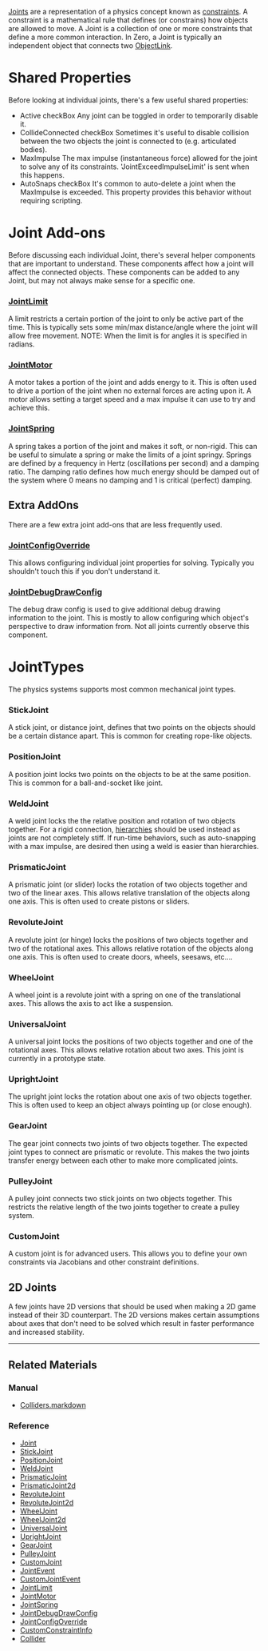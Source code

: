 [ Joints](https://github.com/zeroengineteam/ZeroDocs/code_reference/class_reference/Joint.markdown) are a representation of a physics concept known as [constraints](https://en.wikipedia.org/wiki/Constraint_(mathematics) ). A constraint is a mathematical rule that defines (or constrains) how objects are allowed to move. A Joint is a collection of one or more constraints that define a more common interaction. In Zero, a Joint is typically an independent object that connects two [ObjectLink](https://github.com/zeroengineteam/ZeroDocs/code_reference/class_reference/ObjectLink.markdown).

 #  Shared Properties
Before looking at individual joints, there's a few useful shared properties:
 - Active checkBox Any joint can be toggled in order to temporarily disable it.
 - CollideConnected checkBox Sometimes it's useful to disable collision between the two objects the joint is connected to (e.g. articulated bodies).
 - MaxImpulse  The max impulse (instantaneous force) allowed for the joint to solve any of its constraints. 'JointExceedImpulseLimit' is sent when this happens.
 - AutoSnaps checkBox It's common to auto-delete a joint when the MaxImpulse  is exceeded. This property provides this behavior without requiring scripting.

 #  Joint Add-ons
Before discussing each individual Joint, there's several helper components that are important to understand. These components affect how a joint will affect the connected objects. These components can be added to any Joint, but may not always make sense for a specific one.

 ###  [JointLimit](https://github.com/zeroengineteam/ZeroDocs/code_reference/class_reference/JointLimit.markdown)
A limit restricts a certain portion of the joint to only be active part of the time. This is typically sets some min/max distance/angle where the joint will allow free movement.
NOTE: When the limit is for angles it is specified in radians.

 ###  [JointMotor](https://github.com/zeroengineteam/ZeroDocs/code_reference/class_reference/JointMotor.markdown)
A motor takes a portion of the joint and adds energy to it. This is often used to drive a portion of the joint when no external forces are acting upon it. A motor allows setting a target speed and a max impulse it can use to try and achieve this.

 ###  [JointSpring](https://github.com/zeroengineteam/ZeroDocs/code_reference/class_reference/JointSpring.markdown)
A spring takes a portion of the joint and makes it soft, or non-rigid. This can be useful to simulate a spring or make the limits of a joint springy. Springs are defined by a frequency in Hertz (oscillations per second) and a damping ratio. The damping ratio defines how much energy should be damped out of the system where 0 means no damping and 1 is critical (perfect) damping.

 ##  Extra AddOns
There are a few extra joint add-ons that are less frequently used.

 ###  [JointConfigOverride](https://github.com/zeroengineteam/ZeroDocs/code_reference/class_reference/JointConfigOverride.markdown)
This allows configuring individual joint properties for solving. Typically you shouldn't touch this if you don't understand it.

 ###  [JointDebugDrawConfig](https://github.com/zeroengineteam/ZeroDocs/code_reference/class_reference/JointDebugDrawConfig.markdown)
The debug draw config is used to give additional debug drawing information to the joint. This is mostly to allow configuring which object's perspective to draw information from. Not all joints currently observe this component.

 #  JointTypes
The physics systems supports most common mechanical joint types.

 ###  StickJoint
A stick joint, or distance joint, defines that two points on the objects should be a certain distance apart. This is common for creating rope-like objects.

 ###  PositionJoint
A position joint locks two points on the objects to be at the same position. This is common for a ball-and-socket like joint.

 ###  WeldJoint
A weld joint locks the the relative position and rotation of two objects together. For a rigid connection, [hierarchies](https://github.com/zeroengineteam/ZeroDocs/zero_editor_documentation/zeromanual/physics/Hierarchies.markdown) should be used instead as joints are not completely stiff. If run-time behaviors, such as auto-snapping with a max impulse, are desired then using a weld is easier than hierarchies.

 ###  PrismaticJoint
A prismatic joint (or slider) locks the rotation of two objects together and two of the linear axes. This allows relative translation of the objects along one axis. This is often used to create pistons or sliders.

 ###  RevoluteJoint
A revolute joint (or hinge) locks the positions of two objects together and two of the rotational axes. This allows relative rotation of the objects along one axis. This is often used to create doors, wheels, seesaws, etc....

 ###  WheelJoint
A wheel joint is a revolute joint with a spring on one of the translational axes. This allows the axis to act like a suspension.

 ###  UniversalJoint
A universal joint locks the positions of two objects together and one of the rotational axes. This allows relative rotation about two axes. This joint is currently in a prototype state.

 ###  UprightJoint
The upright joint locks the rotation about one axis of two objects together. This is often used to keep an object always pointing up (or close enough).

 ###  GearJoint
The gear joint connects two joints of two objects together. The expected joint types to connect are prismatic or revolute. This makes the two joints transfer energy between each other to make more complicated joints.

 ###  PulleyJoint
A pulley joint connects two stick joints on two objects together. This restricts the relative length of the two joints together to create a pulley system.

 ###  CustomJoint
A custom joint is for advanced users. This allows you to define your own constraints via Jacobians and other constraint definitions.

 ##  2D Joints
A few joints have 2D versions that should be used when making a 2D game instead of their 3D counterpart. The 2D versions makes certain assumptions about axes that don't need to be solved which result in faster performance and increased stability.

---
 ##  Related Materials
 ###  Manual
- [Colliders.markdown](https://github.com/zeroengineteam/ZeroDocs/zero_editor_documentation/zeromanual/physics/Colliders.markdown)

 ###  Reference
 - [Joint](https://github.com/zeroengineteam/ZeroDocs/code_reference/class_reference/Joint.markdown)
 - [StickJoint](https://github.com/zeroengineteam/ZeroDocs/code_reference/class_reference/StickJoint.markdown)
 - [PositionJoint](https://github.com/zeroengineteam/ZeroDocs/code_reference/class_reference/PositionJoint.markdown)
 - [WeldJoint](https://github.com/zeroengineteam/ZeroDocs/code_reference/class_reference/WeldJoint.markdown)
 - [PrismaticJoint](https://github.com/zeroengineteam/ZeroDocs/code_reference/class_reference/PrismaticJoint.markdown)
 - [PrismaticJoint2d](https://github.com/zeroengineteam/ZeroDocs/code_reference/class_reference/PrismaticJoint2d.markdown)
 - [RevoluteJoint](https://github.com/zeroengineteam/ZeroDocs/code_reference/class_reference/RevoluteJoint.markdown)
 - [RevoluteJoint2d](https://github.com/zeroengineteam/ZeroDocs/code_reference/class_reference/RevoluteJoint2d.markdown)
 - [WheelJoint](https://github.com/zeroengineteam/ZeroDocs/code_reference/class_reference/WheelJoint.markdown)
 - [WheelJoint2d](https://github.com/zeroengineteam/ZeroDocs/code_reference/class_reference/WheelJoint2d.markdown)
 - [UniversalJoint](https://github.com/zeroengineteam/ZeroDocs/code_reference/class_reference/UniversalJoint.markdown)
 - [UprightJoint](https://github.com/zeroengineteam/ZeroDocs/code_reference/class_reference/UprightJoint.markdown)
 - [GearJoint](https://github.com/zeroengineteam/ZeroDocs/code_reference/class_reference/GearJoint.markdown)
 - [PulleyJoint](https://github.com/zeroengineteam/ZeroDocs/code_reference/class_reference/PulleyJoint.markdown)
 - [CustomJoint](https://github.com/zeroengineteam/ZeroDocs/code_reference/class_reference/CustomJoint.markdown)
 - [JointEvent](https://github.com/zeroengineteam/ZeroDocs/code_reference/class_reference/JointEvent.markdown)
 - [CustomJointEvent](https://github.com/zeroengineteam/ZeroDocs/code_reference/class_reference/CustomJointEvent.markdown)
 - [JointLimit](https://github.com/zeroengineteam/ZeroDocs/code_reference/class_reference/JointLimit.markdown)
 - [JointMotor](https://github.com/zeroengineteam/ZeroDocs/code_reference/class_reference/JointMotor.markdown)
 - [JointSpring](https://github.com/zeroengineteam/ZeroDocs/code_reference/class_reference/JointSpring.markdown)
 - [JointDebugDrawConfig](https://github.com/zeroengineteam/ZeroDocs/code_reference/class_reference/JointDebugDrawConfig.markdown)
 - [JointConfigOverride](https://github.com/zeroengineteam/ZeroDocs/code_reference/class_reference/JointConfigOverride.markdown)
 - [CustomConstraintInfo](https://github.com/zeroengineteam/ZeroDocs/code_reference/class_reference/CustomConstraintInfo.markdown)
 - [Collider](https://github.com/zeroengineteam/ZeroDocs/code_reference/class_reference/Collider.markdown)
 

 